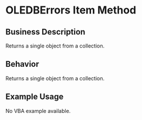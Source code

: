 # OLEDBErrors Item Method

## Business Description
Returns a single object from a collection.

## Behavior
Returns a single object from a collection.

## Example Usage
No VBA example available.